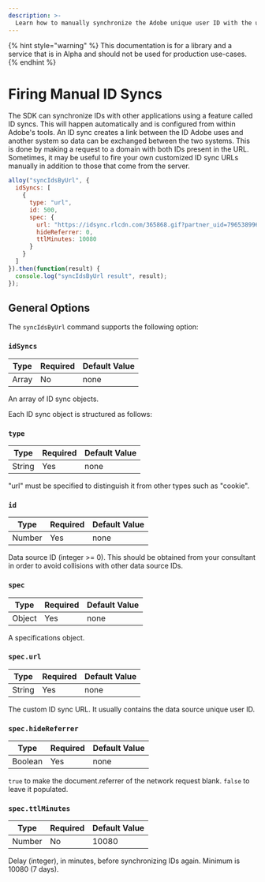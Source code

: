 ```yaml
---
description: >-
  Learn how to manually synchronize the Adobe unique user ID with the unique user ID of a third-party data source.
---
```


{% hint style="warning" %}
This documentation is for a library and a service that is in Alpha and should not be used for production use-cases.
{% endhint %}

# Firing Manual ID Syncs

The SDK can synchronize IDs with other applications using a feature called ID syncs. This will happen automatically and is configured from within Adobe's tools. An ID sync creates a link between the ID Adobe uses and another system so data can be exchanged between the two systems. This is done by making a request to a domain with both IDs present in the URL. Sometimes, it may be useful to fire your own customized ID sync URLs manually in addition to those that come from the server.

```js
alloy("syncIdsByUrl", {
  idSyncs: [
    {
      type: "url",
      id: 500,
      spec: {
        url: "https://idsync.rlcdn.com/365868.gif?partner_uid=79653899615727305204290942296930013270",
        hideReferrer: 0,
        ttlMinutes: 10080
      }
    }
  ]
}).then(function(result) {
  console.log("syncIdsByUrl result", result);
});
```

## General Options

The `syncIdsByUrl` command supports the following option:

### `idSyncs`

| **Type** | **Required** | **Default Value** |
| -------- | ------------ | ----------------- |
| Array    | No           | none              |

An array of ID sync objects.

Each ID sync object is structured as follows:

### `type`

| **Type** | **Required** | **Default Value** |
| -------- | ------------ | ----------------- |
| String   | Yes          | none              |

"url" must be specified to distinguish it from other types such as "cookie".

### `id`

| **Type** | **Required** | **Default Value** |
| -------- | ------------ | ----------------- |
| Number   | Yes          | none              |

Data source ID (integer >= 0). This should be obtained from your consultant in order to avoid collisions with other data source IDs.

### `spec`

| **Type** | **Required** | **Default Value** |
| -------- | ------------ | ----------------- |
| Object   | Yes          | none              |

A specifications object.

### `spec.url`

| **Type** | **Required** | **Default Value** |
| -------- | ------------ | ----------------- |
| String   | Yes          | none              |

The custom ID sync URL. It usually contains the data source unique user ID.

### `spec.hideReferrer`

| **Type** | **Required** | **Default Value** |
| -------- | ------------ | ----------------- |
| Boolean  | Yes          | none              |

`true` to make the document.referrer of the network request blank. `false` to leave it populated.

### `spec.ttlMinutes`

| **Type** | **Required** | **Default Value** |
| -------- | ------------ | ----------------- |
| Number   | No           | 10080             |

Delay (integer), in minutes, before synchronizing IDs again. Minimum is 10080 (7 days).
